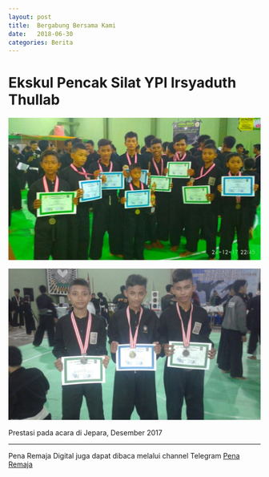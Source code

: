 ```yaml
---
layout: post
title:  Bergabung Bersama Kami
date:   2018-06-30
categories: Berita
---
```


#  Ekskul Pencak Silat YPI Irsyaduth Thullab

![](/PshtItb20171225.jpg)

![](/PshtMtsItb20171225.jpg)

Prestasi pada acara di Jepara, Desember 2017


-----
Pena Remaja Digital juga dapat dibaca melalui channel Telegram [Pena Remaja](https://t.me/PenaRemajaitb)
